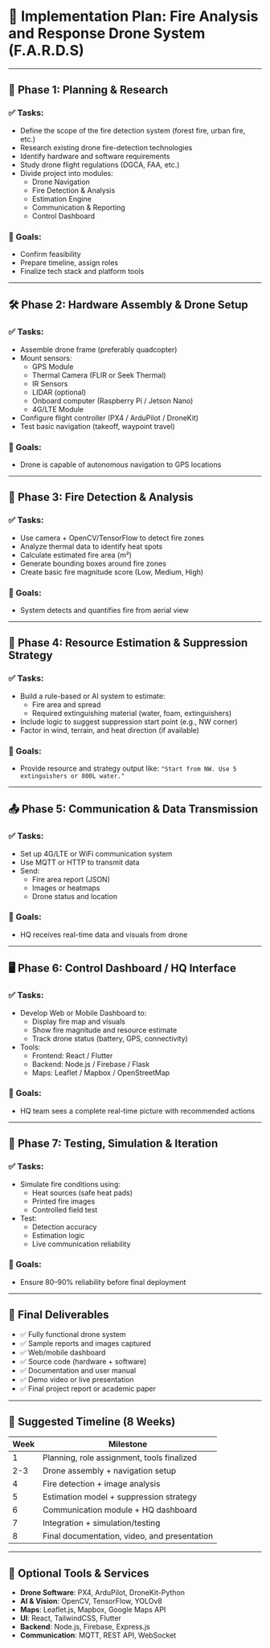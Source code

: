 # 🚀 Implementation Plan: Fire Analysis and Response Drone System (F.A.R.D.S)

---

## 🧭 Phase 1: Planning & Research

### ✅ Tasks:
- Define the scope of the fire detection system (forest fire, urban fire, etc.)
- Research existing drone fire-detection technologies
- Identify hardware and software requirements
- Study drone flight regulations (DGCA, FAA, etc.)
- Divide project into modules:
  - Drone Navigation
  - Fire Detection & Analysis
  - Estimation Engine
  - Communication & Reporting
  - Control Dashboard

### 🎯 Goals:
- Confirm feasibility
- Prepare timeline, assign roles
- Finalize tech stack and platform tools

---

## 🛠️ Phase 2: Hardware Assembly & Drone Setup

### ✅ Tasks:
- Assemble drone frame (preferably quadcopter)
- Mount sensors:
  - GPS Module
  - Thermal Camera (FLIR or Seek Thermal)
  - IR Sensors
  - LIDAR (optional)
  - Onboard computer (Raspberry Pi / Jetson Nano)
  - 4G/LTE Module
- Configure flight controller (PX4 / ArduPilot / DroneKit)
- Test basic navigation (takeoff, waypoint travel)

### 🎯 Goals:
- Drone is capable of autonomous navigation to GPS locations

---

## 🧠 Phase 3: Fire Detection & Analysis

### ✅ Tasks:
- Use camera + OpenCV/TensorFlow to detect fire zones
- Analyze thermal data to identify heat spots
- Calculate estimated fire area (m²)
- Generate bounding boxes around fire zones
- Create basic fire magnitude score (Low, Medium, High)

### 🎯 Goals:
- System detects and quantifies fire from aerial view

---

## 📐 Phase 4: Resource Estimation & Suppression Strategy

### ✅ Tasks:
- Build a rule-based or AI system to estimate:
  - Fire area and spread
  - Required extinguishing material (water, foam, extinguishers)
- Include logic to suggest suppression start point (e.g., NW corner)
- Factor in wind, terrain, and heat direction (if available)

### 🎯 Goals:
- Provide resource and strategy output like:
  `"Start from NW. Use 5 extinguishers or 800L water."`

---

## 📤 Phase 5: Communication & Data Transmission

### ✅ Tasks:
- Set up 4G/LTE or WiFi communication system
- Use MQTT or HTTP to transmit data
- Send:
  - Fire area report (JSON)
  - Images or heatmaps
  - Drone status and location

### 🎯 Goals:
- HQ receives real-time data and visuals from drone

---

## 🖥️ Phase 6: Control Dashboard / HQ Interface

### ✅ Tasks:
- Develop Web or Mobile Dashboard to:
  - Display fire map and visuals
  - Show fire magnitude and resource estimate
  - Track drone status (battery, GPS, connectivity)
- Tools:
  - Frontend: React / Flutter
  - Backend: Node.js / Firebase / Flask
  - Maps: Leaflet / Mapbox / OpenStreetMap

### 🎯 Goals:
- HQ team sees a complete real-time picture with recommended actions

---

## 🔁 Phase 7: Testing, Simulation & Iteration

### ✅ Tasks:
- Simulate fire conditions using:
  - Heat sources (safe heat pads)
  - Printed fire images
  - Controlled field test
- Test:
  - Detection accuracy
  - Estimation logic
  - Live communication reliability

### 🎯 Goals:
- Ensure 80–90% reliability before final deployment

---

## 📝 Final Deliverables

- ✅ Fully functional drone system
- ✅ Sample reports and images captured
- ✅ Web/mobile dashboard
- ✅ Source code (hardware + software)
- ✅ Documentation and user manual
- ✅ Demo video or live presentation
- ✅ Final project report or academic paper

---

## 📅 Suggested Timeline (8 Weeks)

| Week | Milestone                                      |
|------|-----------------------------------------------|
| 1    | Planning, role assignment, tools finalized     |
| 2-3  | Drone assembly + navigation setup              |
| 4    | Fire detection + image analysis                |
| 5    | Estimation model + suppression strategy        |
| 6    | Communication module + HQ dashboard            |
| 7    | Integration + simulation/testing               |
| 8    | Final documentation, video, and presentation   |

---

## 🔧 Optional Tools & Services

- **Drone Software**: PX4, ArduPilot, DroneKit-Python
- **AI & Vision**: OpenCV, TensorFlow, YOLOv8
- **Maps**: Leaflet.js, Mapbox, Google Maps API
- **UI**: React, TailwindCSS, Flutter
- **Backend**: Node.js, Firebase, Express.js
- **Communication**: MQTT, REST API, WebSocket

